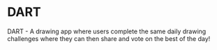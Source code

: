 # DART
DART - A drawing app where users complete the same daily drawing challenges where they can then share and vote on the best of the day!
